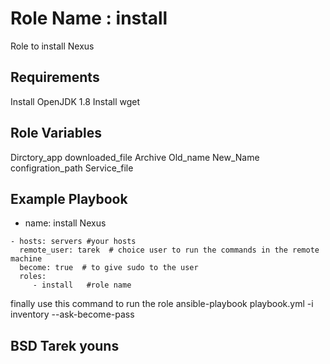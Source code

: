 Role Name : install
=========

Role to install Nexus

Requirements
------------

Install OpenJDK 1.8
Install wget

Role Variables
--------------
Dirctory_app
downloaded_file
Archive
Old_name
New_Name
configration_path
Service_file

Example Playbook
----------------
   - name: install Nexus


    - hosts: servers #your hosts
      remote_user: tarek  # choice user to run the commands in the remote machine 
      become: true  # to give sudo to the user 
      roles:
         - install   #role name 

finally use this command to run the role
ansible-playbook playbook.yml -i inventory --ask-become-pass


BSD
Tarek youns
------------------

